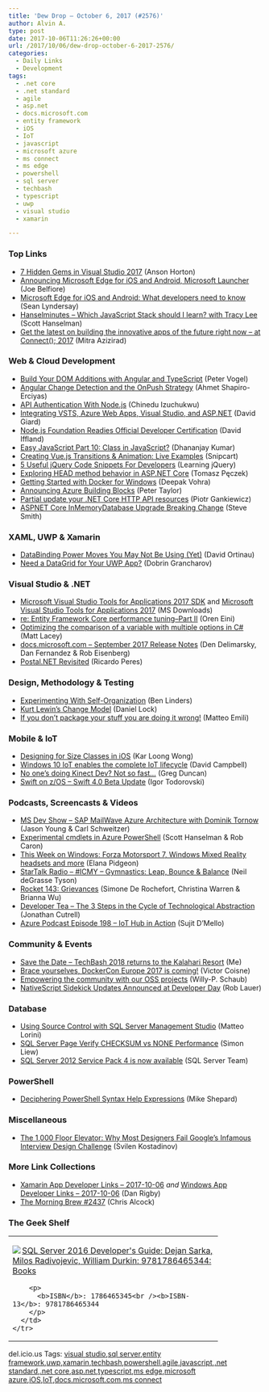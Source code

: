 ```yaml
---
title: 'Dew Drop – October 6, 2017 (#2576)'
author: Alvin A.
type: post
date: 2017-10-06T11:26:26+00:00
url: /2017/10/06/dew-drop-october-6-2017-2576/
categories:
  - Daily Links
  - Development
tags:
  - .net core
  - .net standard
  - agile
  - asp.net
  - docs.microsoft.com
  - entity framework
  - iOS
  - IoT
  - javascript
  - microsoft azure
  - ms connect
  - ms edge
  - powershell
  - sql server
  - techbash
  - typescript
  - uwp
  - visual studio
  - xamarin

---
```

### <a name="top"></a>Top Links

  * <a href="https://blogs.msdn.microsoft.com/visualstudio/2017/10/05/7-hidden-gems-in-visual-studio-2017/" target="_blank">7 Hidden Gems in Visual Studio 2017</a> (Anson Horton)
  * <a href="http://blogs.windows.com/windowsexperience/2017/10/05/announcing-microsoft-edge-for-ios-and-android-microsoft-launcher/?WT.mc_id=DX_MVP4025064" target="_blank">Announcing Microsoft Edge for iOS and Android, Microsoft Launcher</a> (Joe Belfiore)
  * <a href="http://blogs.windows.com/msedgedev/2017/10/05/microsoft-edge-ios-android-developer/?WT.mc_id=DX_MVP4025064" target="_blank">Microsoft Edge for iOS and Android: What developers need to know</a> (Sean Lyndersay)
  * <a href="http://www.hanselminutes.com/default.aspx?ShowID=18587" target="_blank">Hanselminutes &#8211; Which JavaScript Stack should I learn? with Tracy Lee</a> (Scott Hanselman)
  * <a href="https://blogs.microsoft.com/blog/2017/10/05/get-the-latest-on-building-the-innovative-apps-of-the-future-right-now-at-connect-2017/" target="_blank">Get the latest on building the innovative apps of the future right now – at Connect(); 2017</a> (Mitra Azizirad)



### <a name="web"></a>Web & Cloud Development

  * <a href="https://visualstudiomagazine.com/articles/2017/09/01/build-your-dom-additions.aspx" target="_blank">Build Your DOM Additions with Angular and TypeScript</a> (Peter Vogel)
  * <a href="https://www.toptal.com/angular/angular-change-detection" target="_blank">Angular Change Detection and the OnPush Strategy</a> (Ahmet Shapiro-Erciyas)
  * <a href="https://code.tutsplus.com/tutorials/api-authentication-with-nodejs--cms-29536" target="_blank">API Authentication With Node.js</a> (Chinedu Izuchukwu)
  * <a href="http://davidgiard.com/2017/10/06/IntegratingVSTSAzureWebAppsVisualStudioAndASPNET.aspx" target="_blank">Integrating VSTS, Azure Web Apps, Visual Studio, and ASP.NET</a> (David Giard)
  * <a href="http://www.infoq.com/news/2017/10/Node-certified-developer-exam?utm_campaign=infoq_content&utm_source=infoq&utm_medium=feed&utm_term=global" target="_blank">Node.js Foundation Readies Official Developer Certification</a> (David Iffland)
  * <a href="https://www.infragistics.com:443/community/blogs/infragistics/archive/2017/10/06/easy-javascript-part-10-class-in-javascript.aspx" target="_blank">Easy JavaScript Part 10: Class in JavaScript?</a> (Dhananjay Kumar)
  * <a href="https://snipcart.com/blog/vuejs-transitions-animations" target="_blank">Creating Vue.js Transitions & Animation: Live Examples</a> (Snipcart)
  * <a href="http://feedproxy.google.com/~r/LearningJquery/~3/pqPKbyHxIKg/5-useful-jquery-code-snippets-for-developers" target="_blank">5 Useful jQuery Code Snippets For Developers</a> (Learning jQuery)
  * <a href="http://www.tpeczek.com/2017/10/exploring-head-method-behavior-in.html" target="_blank">Exploring HEAD method behavior in ASP.NET Core</a> (Tomasz Pęczek)
  * <a href="http://www.developer.com/cloud/getting-started-with-docker-for-windows.html" target="_blank">Getting Started with Docker for Windows</a> (Deepak Vohra)
  * <a href="https://azure.microsoft.com/blog/azurebuildingblocks/" target="_blank">Announcing Azure Building Blocks</a> (Peter Taylor)
  * <a href="http://piotrgankiewicz.com/2017/10/05/partial-update-your-net-core-http-api-resources/" target="_blank">Partial update your .NET Core HTTP API resources</a> (Piotr Gankiewicz)
  * <a href="https://ardalis.com/aspnet-core-inmemorydatabase-upgrade-breaking-change" target="_blank">ASPNET Core InMemoryDatabase Upgrade Breaking Change</a> (Steve Smith)



### <a name="silverlight"></a>XAML, UWP & Xamarin

  * <a href="https://blog.xamarin.com/databinding-power-moves-you-may-not-be-using-yet/" target="_blank">DataBinding Power Moves You May Not Be Using (Yet)</a> (David Ortinau)
  * <a href="http://www.telerik.com/blogs/need-a-datagrid-for-your-uwp-app" target="_blank">Need a DataGrid for Your UWP App?</a> (Dobrin Grancharov)



### <a name="dotnet"></a>Visual Studio & .NET

  * <a href="http://www.microsoft.com/en-us/download/details.aspx?id=56045&WT.mc_id=DX_MVP4025064" target="_blank">Microsoft Visual Studio Tools for Applications 2017 SDK</a> and <a href="http://www.microsoft.com/en-us/download/details.aspx?id=56046&WT.mc_id=DX_MVP4025064" target="_blank">Microsoft Visual Studio Tools for Applications 2017</a> (MS Downloads)
  * <a href="http://feedproxy.google.com/~r/AyendeRahien/~3/XGdVXsW9vbM/re-entity-framework-core-performance-tuning-part-ii" target="_blank">re: Entity Framework Core performance tuning–Part II</a> (Oren Eini)
  * <a href="http://feedproxy.google.com/~r/MattLacey/~3/DC2_K0Og4p4/optimizing-comparison-of-variable-with.html" target="_blank">Optimizing the comparison of a variable with multiple options in C#</a> (Matt Lacey)
  * <a href="https://docs.microsoft.com/teamblog/september-release-notes/" target="_blank">docs.microsoft.com &#8211; September 2017 Release Notes</a> (Den Delimarsky, Dan Fernandez & Rob Eisenberg)
  * <a href="https://weblogs.asp.net/ricardoperes/postal-net-revisited?WT.mc_id=DX_MVP4025064" target="_blank">Postal.NET Revisited</a> (Ricardo Peres)



### <a name="design"></a>Design, Methodology & Testing

  * <a href="http://www.infoq.com/news/2017/10/experimenting-self-organisation?utm_campaign=infoq_content&utm_source=infoq&utm_medium=feed&utm_term=global" target="_blank">Experimenting With Self-Organization</a> (Ben Linders)
  * <a href="http://daniellock.com/kurt-lewin-change-model/" target="_blank">Kurt Lewin’s Change Model</a> (Daniel Lock)
  * <a href="http://feedproxy.google.com/~r/MattsAlmSpace/~3/vYrvvnNedqY/if-you-dont-package-your-stuff-you-are.html" target="_blank">If you don’t package your stuff you are doing it wrong!</a> (Matteo Emili)



### <a name="mobile"></a>Mobile & IoT

  * <a href="https://www.bignerdranch.com/blog/designing-for-size-classes-in-ios/" target="_blank">Designing for Size Classes in iOS</a> (Kar Loong Wong)
  * <a href="http://blogs.windows.com/buildingapps/2017/10/05/windows-10-iot-enables-complete-iot-lifecycle/?WT.mc_id=DX_MVP4025064" target="_blank">Windows 10 IoT enables the complete IoT lifecycle</a> (David Campbell)
  * <a href="https://channel9.msdn.com/coding4fun/kinect/No-ones-doing-Kinect-Dev-Wrong?WT.mc_id=DX_MVP4025064" target="_blank">No one&#8217;s doing Kinect Dev? Not so fast&#8230;</a> (Greg Duncan)
  * <a href="https://developer.ibm.com/swift/2017/10/05/swift-zos-swift-4-0-beta-update/" target="_blank">Swift on z/OS – Swift 4.0 Beta Update</a> (Igor Todorovski)



### <a name="podcasts"></a>Podcasts, Screencasts & Videos

  * <a href="http://msdevshow.com/2017/10/sap-mailwave-azure-architecture-with-dominik-tornow/" target="_blank">MS Dev Show &#8211; SAP MailWave Azure Architecture with Dominik Tornow</a> (Jason Young & Carl Schweitzer)
  * <a href="https://channel9.msdn.com/Shows/Azure-Friday/Experimental-cmdlets-in-Azure-PowerShell?WT.mc_id=DX_MVP4025064" target="_blank">Experimental cmdlets in Azure PowerShell</a> (Scott Hanselman & Rob Caron)
  * <a href="http://blogs.windows.com/windowsexperience/2017/10/05/week-windows-forza-motorsport-7-windows-mixed-reality-headsets/?WT.mc_id=DX_MVP4025064" target="_blank">This Week on Windows: Forza Motorsport 7, Windows Mixed Reality headsets and more</a> (Elana Pidgeon)
  * <a href="https://soundcloud.com/startalk/icmy-gymnastics-leap-bounce-balance" target="_blank">StarTalk Radio &#8211; #ICMY &#8211; Gymnastics: Leap, Bounce & Balance</a> (Neil deGrasse Tyson)
  * <a href="http://relay.fm/rocket/143" target="_blank">Rocket 143: Grievances</a> (Simone De Rochefort, Christina Warren & Brianna Wu)
  * <a href="http://developertea.simplecast.fm/a784691f" target="_blank">Developer Tea &#8211; The 3 Steps in the Cycle of Technological Abstraction</a> (Jonathan Cutrell)
  * <a href="http://azpodcast.azurewebsites.net/post/Episode-198-IoT-Hub-in-Action" target="_blank">Azure Podcast Episode 198 &#8211; IoT Hub in Action</a> (Sujit D&#8217;Mello)



### <a name="events"></a>Community & Events

  * <a href="http://feedproxy.google.com/~r/alvinashcraft/~3/M1-WYM2l66M/" target="_blank">Save the Date – TechBash 2018 returns to the Kalahari Resort</a> (Me)
  * <a href="https://blog.docker.com/2017/10/brace-dockercon-europe-2017-coming/" target="_blank">Brace yourselves, DockerCon Europe 2017 is coming!</a> (Victor Coisne)
  * <a href="https://blogs.msdn.microsoft.com/visualstudioalmrangers/2017/10/05/empowering-the-community-with-our-oss-projects/" target="_blank">Empowering the community with our OSS projects</a> (Willy-P. Schaub)
  * <a href="https://www.nativescript.org/blog/nativescript-sidekick-updates-announced-at-developer-day" target="_blank">NativeScript Sidekick Updates Announced at Developer Day</a> (Rob Lauer)



### <a name="sql"></a>Database

  * <a href="http://feedproxy.google.com/~r/MSSQLTips-LatestSqlServerTips/~3/Mbus0i-gsEA/tip.asp" target="_blank">Using Source Control with SQL Server Management Studio</a> (Matteo Lorini)
  * <a href="http://feedproxy.google.com/~r/MSSQLTips-LatestSqlServerTips/~3/_QuZAUXIN70/tip.asp" target="_blank">SQL Server Page Verify CHECKSUM vs NONE Performance</a> (Simon Liew)
  * <a href="https://blogs.technet.microsoft.com/dataplatforminsider/2017/10/05/sql-server-2012-service-pack-4-is-now-available/" target="_blank">SQL Server 2012 Service Pack 4 is now available</a> (SQL Server Team)



### <a name="ps"></a>PowerShell

  * <a href="https://powershellstation.com/2017/10/05/deciphering-powershell-syntax-help-expressions/" target="_blank">Deciphering PowerShell Syntax Help Expressions</a> (Mike Shepard)



### <a name="misc"></a>Miscellaneous

  * <a href="http://feedproxy.google.com/~r/boogiesbc/~3/fEUGzhoAjjM/" target="_blank">The 1,000 Floor Elevator: Why Most Designers Fail Google’s Infamous Interview Design Challenge</a> (Svilen Kostadinov)



### <a name="links"></a>More Link Collections

  * <a href="https://www.allaboutxamarin.com/2017/10/xamarin-app-developer-links-2017-10-06/" target="_blank">Xamarin App Developer Links &#8211; 2017-10-06</a> _and_ <a href="https://www.windowsappdev.com/2017/10/windows-app-developer-links-2017-10-06/" target="_blank">Windows App Developer Links &#8211; 2017-10-06</a> (Dan Rigby)
  * <a href="http://feedproxy.google.com/~r/ReflectivePerspective/~3/GRQDevi1hIU/" target="_blank">The Morning Brew #2437</a> (Chris Alcock)



### <a name="shelf"></a>The Geek Shelf

<div class="wlWriterEditableSmartContent" id="scid:7dc1bd33-94bd-46fd-a20b-0131235bcd47:dd2ab851-18b4-4963-bcb0-571f4d885ad4" style="margin: 0px; padding: 0px; float: none; display: inline;">
  <table cellspacing="0" cellpadding="2" width="400" border="0" unselectable="on">
    <tr>
      <td valign="top" width="400">
        <p>
          <a title="SQL Server 2016 Developer&#39;s Guide: Dejan Sarka, Milos Radivojevic, William Durkin: 9781786465344: Books" href="http://www.amazon.com/exec/obidos/ASIN/1786465345/amavin-20"><img data-recalc-dims="1" decoding="async" src="https://i0.wp.com/images-na.ssl-images-amazon.com/images/I/513suxH84tL._AC_US218_.jpg?w=660&#038;ssl=1" border="0" align="left" style="float:left" />SQL Server 2016 Developer's Guide: Dejan Sarka, Milos Radivojevic, William Durkin: 9781786465344: Books</a>
        </p>
        
        <p>
          <b>ISBN</b>: 1786465345<br /><b>ISBN-13</b>: 9781786465344
        </p>
      </td>
    </tr>
  </table>
</div>



<div class="wlWriterEditableSmartContent" id="scid:77ECF5F8-D252-44F5-B4EB-D463C5396A79:2c02f428-6c2f-4c59-bff5-55f2eb3ed10a" style="margin: 0px; padding: 0px; float: none; display: inline;">
  del.icio.us Tags: <a href="http://del.icio.us/popular/visual+studio" rel="tag">visual studio</a>,<a href="http://del.icio.us/popular/sql+server" rel="tag">sql server</a>,<a href="http://del.icio.us/popular/entity+framework" rel="tag">entity framework</a>,<a href="http://del.icio.us/popular/uwp" rel="tag">uwp</a>,<a href="http://del.icio.us/popular/xamarin" rel="tag">xamarin</a>,<a href="http://del.icio.us/popular/techbash" rel="tag">techbash</a>,<a href="http://del.icio.us/popular/powershell" rel="tag">powershell</a>,<a href="http://del.icio.us/popular/agile" rel="tag">agile</a>,<a href="http://del.icio.us/popular/javascript" rel="tag">javascript</a>,<a href="http://del.icio.us/popular/.net+standard" rel="tag">.net standard</a>,<a href="http://del.icio.us/popular/.net+core" rel="tag">.net core</a>,<a href="http://del.icio.us/popular/asp.net" rel="tag">asp.net</a>,<a href="http://del.icio.us/popular/typescript" rel="tag">typescript</a>,<a href="http://del.icio.us/popular/ms+edge" rel="tag">ms edge</a>,<a href="http://del.icio.us/popular/microsoft+azure" rel="tag">microsoft azure</a>,<a href="http://del.icio.us/popular/iOS" rel="tag">iOS</a>,<a href="http://del.icio.us/popular/IoT" rel="tag">IoT</a>,<a href="http://del.icio.us/popular/docs.microsoft.com" rel="tag">docs.microsoft.com</a>,<a href="http://del.icio.us/popular/ms+connect" rel="tag">ms connect</a>
</div>